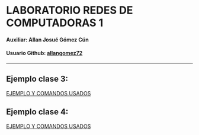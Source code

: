 # LABORATORIO REDES DE COMPUTADORAS 1
#### Auxiliar: Allan Josué Gómez Cún

#### Usuario Github: [allangomez72](https://github.com/allangomez72)
---
## Ejemplo clase 3:
[EJEMPLO Y COMANDOS USADOS](/CLASE%203/README.md)

## Ejemplo clase 4:
[EJEMPLO Y COMANDOS USADOS](/CLASE%204/README.md)